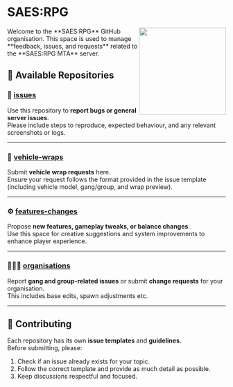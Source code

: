 # SAES:RPG
<img align="right" height="200" src="https://saesrpg.uk/assets/uploads/system/site-logo.png">
Welcome to the **SAES:RPG** GitHub organisation.  
This space is used to manage **feedback, issues, and requests** related to the **SAES:RPG MTA** server.

## 📌 Available Repositories

### 🐞 [issues](https://github.com/saesrpg/issues)
Use this repository to **report bugs or general server issues**.  
Please include steps to reproduce, expected behaviour, and any relevant screenshots or logs.

---

### 🚗 [vehicle-wraps](https://github.com/saesrpg/vehicle-wraps)
Submit **vehicle wrap requests** here.  
Ensure your request follows the format provided in the issue template (including vehicle model, gang/group, and wrap preview).

---

### ⚙️ [features-changes](https://github.com/saesrpg/features-changes)
Propose **new features, gameplay tweaks, or balance changes**.  
Use this space for creative suggestions and system improvements to enhance player experience.

---

### 🧑‍🤝‍🧑 [organisations](https://github.com/saesrpg/organisations)
Report **gang and group-related issues** or submit **change requests** for your organisation.  
This includes base edits, spawn adjustments etc.

---

## 💬 Contributing
Each repository has its own **issue templates** and **guidelines**.  
Before submitting, please:
1. Check if an issue already exists for your topic.  
2. Follow the correct template and provide as much detail as possible.  
3. Keep discussions respectful and focused.

